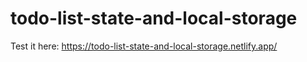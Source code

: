# todo-list-state-and-local-storage

Test it here:
https://todo-list-state-and-local-storage.netlify.app/
